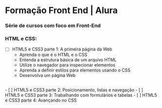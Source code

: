 # Formação Front End | Alura
### Série de cursos com foco em Front-End

### HTML e CSS:
- [ ] HTML5 e CSS3 parte 1: A primeira página da Web
  * Aprenda o que é o HTML e o CSS
  * Entenda a estrutura básica de um arquivo HTML
  * Utilize o navegador para inspecionar elementos
  * Aprenda a definir estilos para elementos usando o CSS
  * Desenvolva um página Web
<br>
- [ ] HTML5 e CSS3 parte 2: Posicionamento, listas e navegação
- [ ] HTML5 e CSS3 parte 3: Trabalhando com formulários e tabelas
- [ ] HTML5 e CSS3 parte 4: Avançando no CSS


